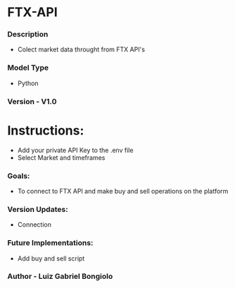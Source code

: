 # FTX-API

### Description
- Colect market data throught from FTX API's

### Model Type
- Python

### Version - V1.0

# Instructions:
- Add your private API Key to the .env file
- Select Market and timeframes 

### Goals:
- To connect to FTX API and make buy and sell operations on the platform 

### Version Updates:
- Connection 

### Future Implementations: 
- Add buy and sell script 

### Author - Luiz Gabriel Bongiolo
